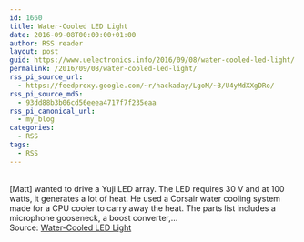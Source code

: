 ```yaml
---
id: 1660
title: Water-Cooled LED Light
date: 2016-09-08T00:00:00+01:00
author: RSS reader
layout: post
guid: https://www.uelectronics.info/2016/09/08/water-cooled-led-light/
permalink: /2016/09/08/water-cooled-led-light/
rss_pi_source_url:
  - https://feedproxy.google.com/~r/hackaday/LgoM/~3/U4yMdXXgDRo/
rss_pi_source_md5:
  - 93dd88b3b06cd56eeea4717f7f235eaa
rss_pi_canonical_url:
  - my_blog
categories:
  - RSS
tags:
  - RSS
---
```

&#013;  
[Matt] wanted to drive a Yuji LED array. The LED requires 30 V and at 100 watts, it generates a lot of heat. He used a Corsair water cooling system made for a CPU cooler to carry away the heat. The parts list includes a microphone gooseneck, a boost converter,…&#013;  
Source: <a href="https://feedproxy.google.com/~r/hackaday/LgoM/~3/U4yMdXXgDRo/" target="_blank">Water-Cooled LED Light</a>